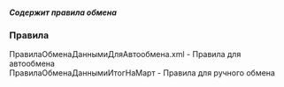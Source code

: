 

##### Содержит правила обмена

### Правила
ПравилаОбменаДаннымиДляАвтообмена.xml - Правила для автообмена  
ПравилаОбменаДаннымиИтогНаМарт - Правила для ручного обмена  
